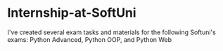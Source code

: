 # Internship-at-SoftUni
I've created several exam tasks and materials for the following Softuni's exams: Python Advanced, Python OOP, and Python Web
